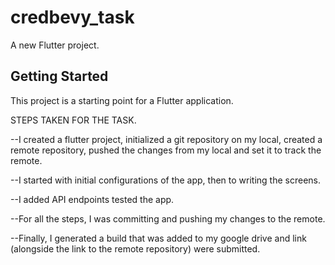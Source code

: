 # credbevy_task

A new Flutter project.

## Getting Started

This project is a starting point for a Flutter application.

STEPS TAKEN FOR THE TASK.

--I created a flutter project, initialized a git repository on my local, created a remote repository, pushed the changes from my local and set it to track the remote.

--I started with initial configurations of the app, then to writing the screens.

--I added API endpoints tested the app. 

--For all the steps, I was committing and pushing my changes to the remote.

--Finally, I generated a build that was added to my google drive and link (alongside the link to the remote repository) were submitted.

<!-- A few resources to get you started if this is your first Flutter project:

- [Lab: Write your first Flutter app](https://docs.flutter.dev/get-started/codelab)
- [Cookbook: Useful Flutter samples](https://docs.flutter.dev/cookbook)

For help getting started with Flutter development, view the
[online documentation](https://docs.flutter.dev/), which offers tutorials,
samples, guidance on mobile development, and a full API reference.
#   C r e d b e v y _ m o b i l e _ d e v e l o p e r _ i n t e r v i e w 
 
  -->